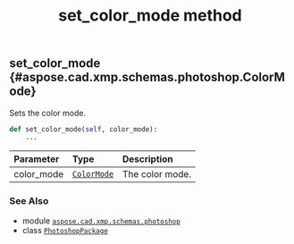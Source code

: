 ﻿---
title: set_color_mode method
second_title: Aspose.CAD for Python via .NET API References
description: 
type: docs
weight: 110
url: /aspose.cad.xmp.schemas.photoshop/photoshoppackage/set_color_mode/
is_root: false
---

## set_color_mode {#aspose.cad.xmp.schemas.photoshop.ColorMode}

Sets the color mode.



```python
def set_color_mode(self, color_mode):
    ...
```


| Parameter | Type | Description |
| :- | :- | :- |
| color_mode | [`ColorMode`](/cad/python-net/aspose.cad.xmp.schemas.photoshop/colormode) | The color mode. |



### See Also
* module [`aspose.cad.xmp.schemas.photoshop`](../../)
* class [`PhotoshopPackage`](/cad/python-net/aspose.cad.xmp.schemas.photoshop/photoshoppackage)
